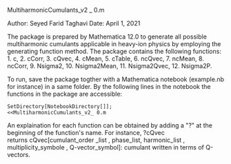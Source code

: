 MultiharmonicCumulants_v2 _ 0.m

Author: Seyed Farid Taghavi
Date: April 1, 2021

The package is prepared by Mathematica 12.0 to generate all possible multiharmonic cumulants applicable in heavy-ion physics by employing the generating function method.
The package contains the following functions:
	1. c,
	2. cCorr,
	3. cQvec,
	4. cMean,
	5. cTable,
	6. ncQvec,
	7. ncMean,
	8. ncCorr,
	9. Nsigma2,
	10. Nsigma2Mean,
	11. Nsigma2Qvec,
	12. Nsigma2P.
	
To run, save the package togther with a Mathematica notebook (example.nb for instance) in a same folder. By the following lines in the notebook the functions in the package are accessible:

	SetDirectory[NotebookDirectory[]];
	<<MultiharmonicCumulants_v2_ 0.m
	
An explaination for each function can be obtained by adding a "?" at the beginning of the function's name. For instance,
	?cQvec	
returns	
	cQvec[cumulant_order _list , phase_list, harmonic_list , multiplicity_symbole , Q-vector_symbol]: cumulant written in terms of Q-vectors.
